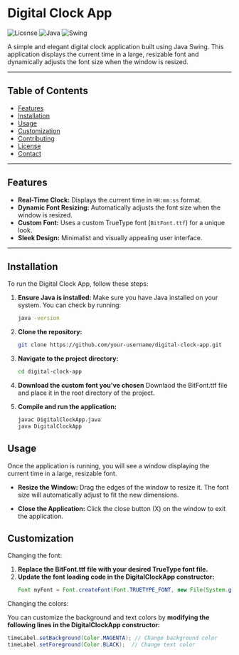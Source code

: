# Digital Clock App

![License](https://img.shields.io/badge/license-MIT-blue.svg) 
![Java](https://img.shields.io/badge/language-Java-orange.svg)
![Swing](https://img.shields.io/badge/library-Java%20Swing-yellowgreen.svg)

A simple and elegant digital clock application built using Java Swing. This application displays the current time in a large, resizable font and dynamically adjusts the font size when the window is resized.

---

## Table of Contents

- [Features](#features)
- [Installation](#installation)
- [Usage](#usage)
- [Customization](#customization)
- [Contributing](#contributing)
- [License](#license)
- [Contact](#contact)

---

## Features

- **Real-Time Clock:** Displays the current time in `HH:mm:ss` format.
- **Dynamic Font Resizing:** Automatically adjusts the font size when the window is resized.
- **Custom Font:** Uses a custom TrueType font (`BitFont.ttf`) for a unique look.
- **Sleek Design:** Minimalist and visually appealing user interface.

---

## Installation

To run the Digital Clock App, follow these steps:

1. **Ensure Java is installed:**
   Make sure you have Java installed on your system. You can check by running:
   ```bash
   java -version

2. **Clone the repository:**
   ```bash
   git clone https://github.com/your-username/digital-clock-app.git
   
3. **Navigate to the project directory:**
   ```bash
   cd digital-clock-app
   
5. **Download the custom font you've chosen**
   Downlaod the BitFont.ttf file and place it in the root directory of the project.
   
6. **Compile and run the application:**
   ```bash
   javac DigitalClockApp.java
   java DigitalClockApp

## Usage

Once the application is running, you will see a window displaying the current time in a large, resizable font.

- **Resize the Window:** Drag the edges of the window to resize it. The font size will automatically adjust to fit the new dimensions.

- **Close the Application:** Click the close button (X) on the window to exit the application.

## Customization

Changing the font:

1. **Replace the BitFont.ttf file with your desired TrueType font file.**
2. **Update the font loading code in the DigitalClockApp constructor:**
   ```java
   Font myFont = Font.createFont(Font.TRUETYPE_FONT, new File(System.getProperty("user.dir") + "/YourFontFile.ttf"));
   
Changing the colors:

You can customize the background and text colors by **modifying the following lines in the DigitalClockApp constructor:**
```java
timeLabel.setBackground(Color.MAGENTA); // Change background color
timeLabel.setForeground(Color.BLACK);  // Change text color

